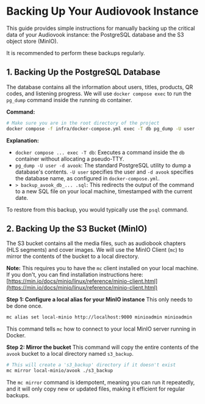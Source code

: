# Backing Up Your Audiovook Instance

This guide provides simple instructions for manually backing up the critical data of your Audiovook instance: the PostgreSQL database and the S3 object store (MinIO).

It is recommended to perform these backups regularly.

## 1. Backing Up the PostgreSQL Database

The database contains all the information about users, titles, products, QR codes, and listening progress. We will use `docker compose exec` to run the `pg_dump` command inside the running `db` container.

**Command:**
```bash
# Make sure you are in the root directory of the project
docker compose -f infra/docker-compose.yml exec -T db pg_dump -U user -d avook > backup_avook_db_$(date +%Y-%m-%d).sql
```

**Explanation:**
- `docker compose ... exec -T db`: Executes a command inside the `db` container without allocating a pseudo-TTY.
- `pg_dump -U user -d avook`: The standard PostgreSQL utility to dump a database's contents. `-U user` specifies the user and `-d avook` specifies the database name, as configured in `docker-compose.yml`.
- `> backup_avook_db_... .sql`: This redirects the output of the command to a new SQL file on your local machine, timestamped with the current date.

To restore from this backup, you would typically use the `psql` command.

## 2. Backing Up the S3 Bucket (MinIO)

The S3 bucket contains all the media files, such as audiobook chapters (HLS segments) and cover images. We will use the MinIO Client (`mc`) to mirror the contents of the bucket to a local directory.

**Note:** This requires you to have the `mc` client installed on your local machine. If you don't, you can find installation instructions here: [https://min.io/docs/minio/linux/reference/minio-client.html](https://min.io/docs/minio/linux/reference/minio-client.html)

**Step 1: Configure a local alias for your MinIO instance**
This only needs to be done once.
```bash
mc alias set local-minio http://localhost:9000 minioadmin minioadmin
```
This command tells `mc` how to connect to your local MinIO server running in Docker.

**Step 2: Mirror the bucket**
This command will copy the entire contents of the `avook` bucket to a local directory named `s3_backup`.
```bash
# This will create a 's3_backup' directory if it doesn't exist
mc mirror local-minio/avook ./s3_backup
```

The `mc mirror` command is idempotent, meaning you can run it repeatedly, and it will only copy new or updated files, making it efficient for regular backups.

